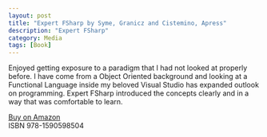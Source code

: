 ```yaml
---
layout: post
title: "Expert FSharp by Syme, Granicz and Cistemino, Apress"
description: "Expert FSharp"
category: Media
tags: [Book]
---
```

Enjoyed getting exposure to a paradigm that I had not looked at properly before. I have come from a Object Oriented background and looking at a Functional Language inside my beloved Visual Studio has expanded outlook on programming. Expert FSharp introduced the concepts clearly and in a way that was comfortable to learn.

[Buy on Amazon](http://www.amazon.com/Expert-F-Experts-Voice-NET/dp/1590598504)  
ISBN 978-1590598504
